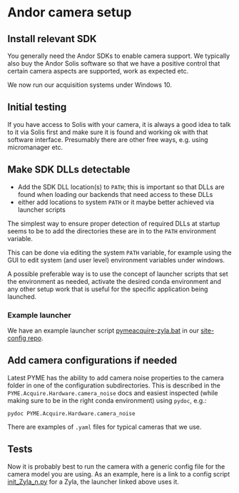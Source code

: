 # Andor camera setup

## Install relevant SDK

You generally need the Andor SDKs to enable camera support. We typically also buy the Andor Solis software so that we have a positive control that certain camera aspects are supported, work as expected etc.

We now run our acquisition systems under Windows 10.

## Initial testing

If you have access to Solis with your camera, it is always a good idea to talk to it via Solis first and make sure it is found and working ok with that software interface. Presumably there are other free ways, e.g. using micromanager etc.

## Make SDK DLLs detectable

- Add the SDK DLL location(s) to `PATH`; this is important so that DLLs are found when loading our backends that need access to these DLLs
- either add locations to system `PATH` or it maybe better achieved via launcher scripts

The simplest way to ensure proper detection of required DLLs at startup seems to be to add the directories these are in to the `PATH` environment variable.

This can be done via editing the system `PATH` variable, for example using the GUI to edit system (and user level) environment variables under windows.

A possible preferable way is to use the concept of launcher scripts that set the environment as needed, activate the desired conda environment and any other setup work that is useful for the specific application being launched.

### Example launcher

We have an example launcher script [pymeacquire-zyla.bat](https://github.com/csoeller/PYME-exeter-siteconfig/blob/master/launchers/Bern-PCs/pymeacquire-zyla.bat) in our [site-config repo](https://github.com/csoeller/PYME-exeter-siteconfig).

## Add camera configurations if needed

Latest PYME has the ability to add camera noise properties to the camera folder in one of the configuration subdirectories. This is described in the `PYME.Acquire.Hardware.camera_noise` docs and easiest inspected (while making sure to be in the right conda environment) using `pydoc`, e.g.:

	pydoc PYME.Acquire.Hardware.camera_noise

There are examples of `.yaml` files for typical cameras that we use.

## Tests

Now it is probably best to run the camera with a generic config file for the camera model you are using. As an example, here is a link to a config script [init_Zyla_n.py](https://github.com/csoeller/PYME-exeter-siteconfig/blob/master/init_scripts/generic/init_Zyla_n.py) for a Zyla, the launcher linked above uses it.
